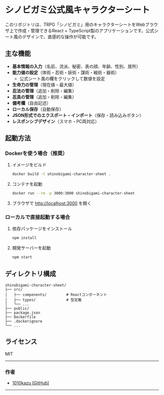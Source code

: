 # シノビガミ公式風キャラクターシート

このリポジトリは、TRPG「シノビガミ」用のキャラクターシートをWebブラウザ上で作成・管理できるReact + TypeScript製のアプリケーションです。公式シート風のデザインで、直感的な操作が可能です。

## 主な機能
- **基本情報の入力**（名前、流派、秘密、表の顔、年齢、性別、居所）
- **能力値の設定**（体術・忍術・妖術・謀術・戦術・器術）
  - 公式シート風の欄をクリックして数値を設定
- **生命力の管理**（現在値・最大値）
- **忍法の管理**（追加・削除・編集）
- **忍具の管理**（追加・削除・編集）
- **備考欄**（自由記述）
- **ローカル保存**（自動保存）
- **JSON形式でのエクスポート・インポート**（保存・読み込みボタン）
- **レスポンシブデザイン**（スマホ・PC両対応）

## 起動方法

### Dockerを使う場合（推奨）
1. イメージをビルド
    ```bash
    docker build -t shinobigami-character-sheet .
    ```
2. コンテナを起動
    ```bash
    docker run --rm -p 3000:3000 shinobigami-character-sheet
    ```
3. ブラウザで [http://localhost:3000](http://localhost:3000) を開く

### ローカルで直接起動する場合
1. 依存パッケージをインストール
    ```bash
    npm install
    ```
2. 開発サーバーを起動
    ```bash
    npm start
    ```

## ディレクトリ構成
```
shinobigami-character-sheet/
├── src/
│   ├── components/         # Reactコンポーネント
│   ├── types/              # 型定義
│   └── ...
├── public/
├── package.json
├── Dockerfile
├── .dockerignore
└── ...
```

## ライセンス
MIT

---

### 作者
- [1010kazu (GitHub)](https://github.com/1010kazu)

---
